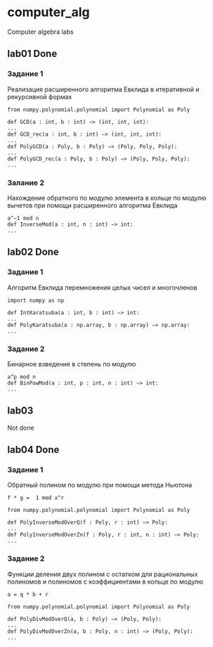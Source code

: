 # computer_alg
Computer algebra labs

## lab01 Done
### Задание 1
Реализация расширенного алгоритма Евклида в итеративной и рекурсивной формах
```
from numpy.polynomial.polynomial import Polynomial as Poly

def GCD(a : int, b : int) −> (int, int, int):
...
def GCD_rec(a : int, b : int) −> (int, int, int):
...
def PolyGCD(a : Poly, b : Poly) −> (Poly, Poly, Poly):
...
def PolyGCD_rec(a : Poly, b : Poly) −> (Poly, Poly, Poly):
...
```
### Залание 2
Нахождение обратного по модулю элемента в кольце по модулю вычетов при помощи
расширенного алгоритма Евклида
```
a^−1 mod n
def InverseMod(a : int, n : int) −> int:
...
```

## lab02 Done
### Задание 1
Алгоритм Евклида перемножения целых чисел и многочленов
```
import numpy as np

def IntKaratsuba(a : int, b : int) −> int:
...
def PolyKaratsuba(a : np.array, b : np.array) −> np.array:
...
```
### Задание 2
Бинарное взведение в степень по модулю
```
a^p mod n
def BinPowMod(a : int, p : int, n : int) −> int:
...
```

## lab03

Not done

## lab04 Done
### Задание 1
Обратный полином по модулю при помощи метода Ньютона

`f * g =  1 mod x^r`
```
from numpy.polynomial.polynomial import Polynomial as Poly

def PolyInverseModOverQ(f : Poly, r : int) −> Poly:
...
def PolyInverseModOverZn(f : Poly, r : int, n : int) −> Poly:
...
```
### Задание 2
Функции деления двух полином с остатком для рациональных полиномов и полиномов
с коэффициентами в кольце по модулю

`a = q * b + r`
```
from numpy.polynomial.polynomial import Polynomial as Poly

def PolyDivModOverQ(a, b : Poly) −> (Poly, Poly):
...
def PolyDivModOverZn(a, b : Poly, n : int) −> (Poly, Poly):
...
```
